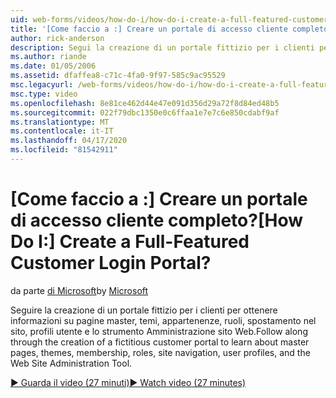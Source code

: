 ```yaml
---
uid: web-forms/videos/how-do-i/how-do-i-create-a-full-featured-customer-login-portal
title: '[Come faccio a :] Creare un portale di accesso cliente completo? | Microsoft Docs'
author: rick-anderson
description: Segui la creazione di un portale fittizio per i clienti per conoscere pagine master, temi, appartenenze, ruoli, navigazione nel sito, profili utente e...
ms.author: riande
ms.date: 01/05/2006
ms.assetid: dfaffea8-c71c-4fa0-9f97-585c9ac95529
msc.legacyurl: /web-forms/videos/how-do-i/how-do-i-create-a-full-featured-customer-login-portal
msc.type: video
ms.openlocfilehash: 8e81ce462d44e47e091d356d29a72f8d84ed48b5
ms.sourcegitcommit: 022f79dbc1350e0c6ffaa1e7e7c6e850cdabf9af
ms.translationtype: MT
ms.contentlocale: it-IT
ms.lasthandoff: 04/17/2020
ms.locfileid: "81542911"
---
```

# <a name="how-do-i-create-a-full-featured-customer-login-portal"></a><span data-ttu-id="4a7e8-104">[Come faccio a :] Creare un portale di accesso cliente completo?</span><span class="sxs-lookup"><span data-stu-id="4a7e8-104">[How Do I:] Create a Full-Featured Customer Login Portal?</span></span>

<span data-ttu-id="4a7e8-105">da parte [di Microsoft](https://github.com/microsoft)</span><span class="sxs-lookup"><span data-stu-id="4a7e8-105">by [Microsoft](https://github.com/microsoft)</span></span>

<span data-ttu-id="4a7e8-106">Seguire la creazione di un portale fittizio per i clienti per ottenere informazioni su pagine master, temi, appartenenze, ruoli, spostamento nel sito, profili utente e lo strumento Amministrazione sito Web.</span><span class="sxs-lookup"><span data-stu-id="4a7e8-106">Follow along through the creation of a fictitious customer portal to learn about master pages, themes, membership, roles, site navigation, user profiles, and the Web Site Administration Tool.</span></span>

[<span data-ttu-id="4a7e8-107">&#9654; Guarda il video (27 minuti)</span><span class="sxs-lookup"><span data-stu-id="4a7e8-107">&#9654; Watch video (27 minutes)</span></span>](https://channel9.msdn.com/Blogs/ASP-NET-Site-Videos/how-do-i-create-a-full-featured-customer-login-portal)
